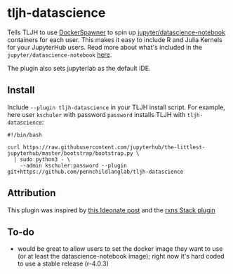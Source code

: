 # tljh-datascience

Tells TLJH to use [DockerSpawner](https://jupyterhub-dockerspawner.readthedocs.io/en/latest/) to spin up [jupyter/datascience-notebook](https://hub.docker.com/r/jupyter/datascience-notebook/tags?page=1&ordering=last_updated) containers for each user. This makes it easy to include R and Julia Kernels for your JupyterHub users. Read more about what's included in the `jupyter/datascience-notebook` [here](https://jupyter-docker-stacks.readthedocs.io/en/latest/using/selecting.html#jupyter-datascience-notebook). 

The plugin also sets jupyterlab as the default IDE. 

## Install

Include `--plugin tljh-datascience` in your TLJH install script. For example, here user `kschuler` with password `password` installs TLJH with `tljh-datascience`:
```
#!/bin/bash

curl https://raw.githubusercontent.com/jupyterhub/the-littlest-jupyterhub/master/bootstrap/bootstrap.py \
  | sudo python3 - \
    --admin kschuler:password --plugin git+https://github.com/pennchildlanglab/tljh-datascience
```

## Attribution

This plugin was inspired by [this Ideonate post](https://ideonate.com/DockerSpawner-in-TLJH/) and the [rxns Stack plugin](https://github.com/sustainable-processes/tljh-rxns)

## To-do

- would be great to allow users to set the docker image they want to use (or at least the datascience-notebook image); right now it's hard coded to use a stable release (r-4.0.3)



